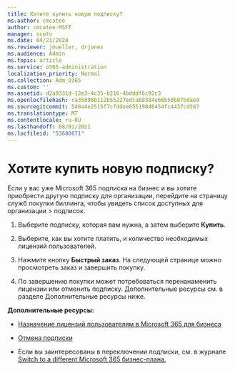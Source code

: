 ```yaml
---
title: Хотите купить новую подписку?
ms.author: cmcatee
author: cmcatee-MSFT
manager: scotv
ms.date: 04/21/2020
ms.reviewer: jmueller, drjones
ms.audience: Admin
ms.topic: article
ms.service: o365-administration
localization_priority: Normal
ms.collection: Adm_O365
ms.custom: ''
ms.assetid: d2a9331d-12e3-4c35-b216-4bdddf6c92c3
ms.openlocfilehash: ca35096b112b55227edca68384e66b58b87bdae9
ms.sourcegitcommit: 540a4e2515f7cfddee65519046454fc4437cd287
ms.translationtype: MT
ms.contentlocale: ru-RU
ms.lasthandoff: 08/01/2021
ms.locfileid: "53680671"
---
```

# <a name="looking-to-buy-a-new-subscription"></a>Хотите купить новую подписку?

Если у вас уже Microsoft 365 подписка на бизнес и вы хотите приобрести  другую подписку для организации, перейдите на страницу служб покупки биллинга, чтобы увидеть список доступных для организации \> [](https://go.microsoft.com/fwlink/p/?linkid=868433) подписок.
 
1. Выберите подписку, которая вам нужна, а затем выберите **Купить**.

2. Выберите, как вы хотите платить, и количество необходимых лицензий пользователей.

3. Нажмите кнопку **Быстрый заказ**. На следующей странице можно просмотреть заказ и завершить покупку.

4. По завершению покупки может потребоваться перенанаменить лицензии или отменить подписку. Дополнительные ресурсы см. в разделе Дополнительные ресурсы ниже.

 **Дополнительные ресурсы:**
  
- [Назначение лицензий пользователям в Microsoft 365 для бизнеса](/microsoft-365/admin/add-users/add-users)
    
- [Отмена подписки](/microsoft-365/commerce/subscriptions/cancel-your-subscription)
    
- Если вы заинтересованы в переключении подписки, см. в журнале [Switch to a different Microsoft 365 бизнес-плана.](/microsoft-365/commerce/subscriptions/switch-to-a-different-plan)